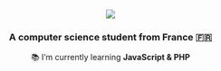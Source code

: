 
<h1 align="center">
    <img src="https://readme-typing-svg.herokuapp.com/?font=Righteous&size=35&center=true&vCenter=true&width=500&height=70&duration=4000&lines=Hi+👋;+I'm+seizure+!;" />
</h1>

<h3 align="center">A computer science student from France 🇫🇷</h3>



<div align="center">

 📚 I’m currently learning **JavaScript & PHP**
 
 </div>

